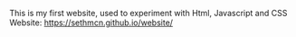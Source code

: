 This is my first website, used to experiment with Html, Javascript and CSS 
Website: https://sethmcn.github.io/website/
